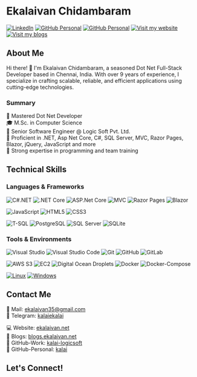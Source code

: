 # Ekalaivan Chidambaram

[![LinkedIn](https://img.shields.io/badge/LinkedIn-Connect-blue)](https://www.linkedin.com/in/kalaiekalai)
[![GitHub Personal](https://img.shields.io/badge/GitHub-Follow-blue)](https://github.com/kalai-logicsoft)
[![GitHub Personal](https://img.shields.io/badge/GitHub%20Personal-Follow-blue)](https://github.com/ekalaivan92)
[![Visit my website](https://img.shields.io/badge/Website-Visit-blue)](https://ekalaivan.net)
[![Visit my blogs](https://img.shields.io/badge/Blog-Visit-blue)](https://blogs.ekalaivan.net)

## About Me

Hi there! 👋 I'm Ekalaivan Chidambaram, a seasoned Dot Net Full-Stack Developer based in Chennai, India. With over 9 years of experience, I specialize in crafting scalable, reliable, and efficient applications using cutting-edge technologies.

### Summary

🚀 Mastered Dot Net Developer  
🎓 M.Sc. in Computer Science  
💼 Senior Software Engineer @ Logic Soft Pvt. Ltd.  
🔧 Proficient in .NET, Asp Net Core, C#, SQL Server, MVC, Razor Pages, Blazor, jQuery, JavaScript and more  
🌟 Strong expertise in programming and team training  

## Technical Skills

### Languages & Frameworks

![C#.NET](https://img.shields.io/badge/C%23.NET-007ec6?style=for-the-badge&logo=c-sharp&logoColor=white)
![.NET Core](https://img.shields.io/badge/.NET_Core-007ec6?style=for-the-badge&logo=.net&logoColor=white)
![ASP.Net Core](https://img.shields.io/badge/ASP.NET_Core-007ec6?style=for-the-badge&logo=.net&logoColor=white)
![MVC](https://img.shields.io/badge/MVC-007ec6?style=for-the-badge&logo=.net&logoColor=white)
![Razor Pages](https://img.shields.io/badge/Razor_Pages-007ec6?style=for-the-badge&logo=.net&logoColor=white)
![Blazor](https://img.shields.io/badge/Blazor-007ec6?style=for-the-badge&logo=.net&logoColor=white)

![JavaScript](https://img.shields.io/badge/JavaScript-e4ce19?style=for-the-badge&logo=javascript&logoColor=black)
![HTML5](https://img.shields.io/badge/HTML5-orange?style=for-the-badge&logo=html5&logoColor=white)
![CSS3](https://img.shields.io/badge/CSS3-0080FF?style=for-the-badge&logo=css3&logoColor=white)

![T-SQL](https://img.shields.io/badge/T--SQL-c0c0c0?style=for-the-badge&logo=microsoft-sql-server&logoColor=white)
![PostgreSQL](https://img.shields.io/badge/PostgreSQL-336791?style=for-the-badge&logo=postgresql&logoColor=white)
![SQL Server](https://img.shields.io/badge/SQL_Server-brown?style=for-the-badge&logo=microsoft-sql-server&logoColor=white)
![SQLite](https://img.shields.io/badge/SQLite-003B57?style=for-the-badge&logo=sqlite&logoColor=white)


### Tools & Environments

![Visual Studio](https://img.shields.io/badge/Visual_Studio-5C2D91?style=for-the-badge&logo=visual-studio&logoColor=white)
![Visual Studio Code](https://img.shields.io/badge/Visual_Studio_Code-007ACC?style=for-the-badge&logo=visual-studio-code&logoColor=white)
![Git](https://img.shields.io/badge/Git-F05032?style=for-the-badge&logo=git&logoColor=white)
![GitHub](https://img.shields.io/badge/GitHub-181717?style=for-the-badge&logo=github&logoColor=white)
![GitLab](https://img.shields.io/badge/GitLab-FCA121?style=for-the-badge&logo=gitlab&logoColor=white)

![AWS S3](https://img.shields.io/badge/AWS_S3-569A31?style=for-the-badge&logo=amazon-aws&logoColor=white)
![EC2](https://img.shields.io/badge/EC2-232F3E?style=for-the-badge&logo=amazon-aws&logoColor=white)
![Digital Ocean Droplets](https://img.shields.io/badge/Digital_Ocean_Droplets-0080FF?style=for-the-badge&logo=digitalocean&logoColor=white)
![Docker](https://img.shields.io/badge/docker-5C2D91?style=for-the-badge&logo=docker&logoColor=white)
![Docker-Compose](https://img.shields.io/badge/docker--compose-5C2D91?style=for-the-badge&logo=docker&logoColor=white)

[![Linux](https://img.shields.io/badge/Linux-yellow?style=for-the-badge&logo=digitalocean&logoColor=white)](https://www.linux.org/)
[![Windows](https://img.shields.io/badge/Windows-blue?style=for-the-badge&logo=digitalocean&logoColor=white)](https://www.microsoft.com/en-us/windows/)

## Contact Me

📧 Mail: ekalaivan35@gmail.com  
🔗 Telegram: [kalaiekalai](https://t.me/kalaiekalai)  

💻 Website: [ekalaivan.net](https://ekalaivan.net/)  
📝 Blogs: [blogs.ekalaivan.net](http://blogs.ekalaivan.net/)  
🐙 GitHub-Work: [kalai-logicsoft](https://github.com/kalai-logicsoft)  
🐙 GitHub-Personal: [kalai](https://github.com/ekalaivan92)  

## Let's Connect!

